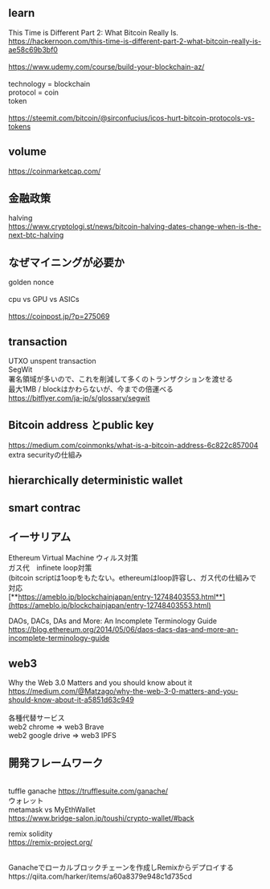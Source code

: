 ## learn
This Time is Different Part 2: What Bitcoin Really Is.<br>
https://hackernoon.com/this-time-is-different-part-2-what-bitcoin-really-is-ae58c69b3bf0 <br>
<br>
https://www.udemy.com/course/build-your-blockchain-az/ <br>
<br>
technology = blockchain<br>
protocol = coin<br>
token<br>
<br>
https://steemit.com/bitcoin/@sirconfucius/icos-hurt-bitcoin-protocols-vs-tokens
<br>
## volume
https://coinmarketcap.com/
<br>
## 金融政策
halving <br>
https://www.cryptologi.st/news/bitcoin-halving-dates-change-when-is-the-next-btc-halving
<br>
## なぜマイニングが必要か
golden nonce <br>
<br>
cpu vs GPU vs ASICs<br>
<br>
https://coinpost.jp/?p=275069
<br>
## transaction
UTXO unspent transaction
<br>
SegWit<br>
署名領域が多いので、これを削減して多くのトランザクションを渡せる<br>
最大1MB / blockはかわらないが、今までの倍運べる<br>
https://bitflyer.com/ja-jp/s/glossary/segwit
<br>
## Bitcoin address とpublic key
https://medium.com/coinmonks/what-is-a-bitcoin-address-6c822c857004 <br>
extra securityの仕組み
<br>

## hierarchically deterministic wallet

## smart contrac

## イーサリアム
Ethereum Virtual Machine  ウィルス対策 <br>
ガス代　infinete loop対策 <br>
(bitcoin scriptは1oopをもたない。ethereumはloop許容し、ガス代の仕組みで対応 <br>
[**https://ameblo.jp/blockchainjapan/entry-12748403553.html**](https://ameblo.jp/blockchainjapan/entry-12748403553.html)
<br>

DAOs, DACs, DAs and More: An Incomplete Terminology Guide <br>
https://blog.ethereum.org/2014/05/06/daos-dacs-das-and-more-an-incomplete-terminology-guide
<br>
## web3
Why the Web 3.0 Matters and you should know about it <br>
https://medium.com/@Matzago/why-the-web-3-0-matters-and-you-should-know-about-it-a5851d63c949
<br>
<br>
各種代替サービス<br>
web2 chrome => web3 Brave<br>
web2 google drive => web3 IPFS
<br>


## 開発フレームワーク

<br>tuffle ganache
https://trufflesuite.com/ganache/
<br>
ウォレット<br>
metamask vs MyEthWallet <br>
https://www.bridge-salon.jp/toushi/crypto-wallet/#back

remix solidity <br>
https://remix-project.org/

<br>
Ganacheでローカルブロックチェーンを作成しRemixからデプロイする <br>
https://qiita.com/harker/items/a60a8379e948c1d735cd
